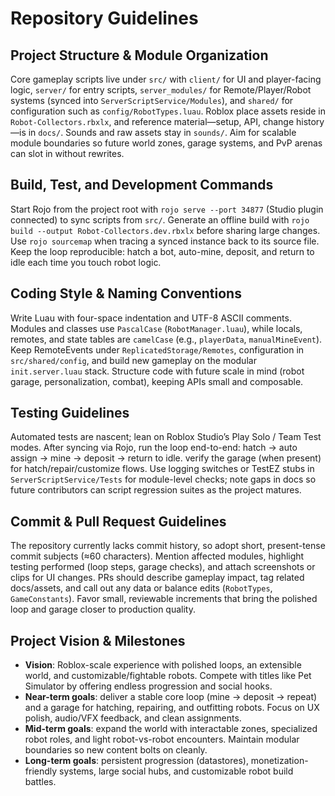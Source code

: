 # Repository Guidelines

## Project Structure & Module Organization
Core gameplay scripts live under `src/` with `client/` for UI and player-facing logic, `server/` for entry scripts, `server_modules/` for Remote/Player/Robot systems (synced into `ServerScriptService/Modules`), and `shared/` for configuration such as `config/RobotTypes.luau`. Roblox place assets reside in `Robot-Collectors.rbxlx`, and reference material—setup, API, change history—is in `docs/`. Sounds and raw assets stay in `sounds/`. Aim for scalable module boundaries so future world zones, garage systems, and PvP arenas can slot in without rewrites.

## Build, Test, and Development Commands
Start Rojo from the project root with `rojo serve --port 34877` (Studio plugin connected) to sync scripts from `src/`. Generate an offline build with `rojo build --output Robot-Collectors.dev.rbxlx` before sharing large changes. Use `rojo sourcemap` when tracing a synced instance back to its source file. Keep the loop reproducible: hatch a bot, auto-mine, deposit, and return to idle each time you touch robot logic.

## Coding Style & Naming Conventions
Write Luau with four-space indentation and UTF-8 ASCII comments. Modules and classes use `PascalCase` (`RobotManager.luau`), while locals, remotes, and state tables are `camelCase` (e.g., `playerData`, `manualMineEvent`). Keep RemoteEvents under `ReplicatedStorage/Remotes`, configuration in `src/shared/config`, and build new gameplay on the modular `init.server.luau` stack. Structure code with future scale in mind (robot garage, personalization, combat), keeping APIs small and composable.

## Testing Guidelines
Automated tests are nascent; lean on Roblox Studio’s Play Solo / Team Test modes. After syncing via Rojo, run the loop end-to-end: hatch → auto assign → mine → deposit → return to idle. verify the garage (when present) for hatch/repair/customize flows. Use logging switches or TestEZ stubs in `ServerScriptService/Tests` for module-level checks; note gaps in docs so future contributors can script regression suites as the project matures.

## Commit & Pull Request Guidelines
The repository currently lacks commit history, so adopt short, present-tense commit subjects (≈60 characters). Mention affected modules, highlight testing performed (loop steps, garage checks), and attach screenshots or clips for UI changes. PRs should describe gameplay impact, tag related docs/assets, and call out any data or balance edits (`RobotTypes`, `GameConstants`). Favor small, reviewable increments that bring the polished loop and garage closer to production quality.

## Project Vision & Milestones
- **Vision**: Roblox-scale experience with polished loops, an extensible world, and customizable/fightable robots. Compete with titles like Pet Simulator by offering endless progression and social hooks.
- **Near-term goals**: deliver a stable core loop (mine → deposit → repeat) and a garage for hatching, repairing, and outfitting robots. Focus on UX polish, audio/VFX feedback, and clean assignments.
- **Mid-term goals**: expand the world with interactable zones, specialized robot roles, and light robot-vs-robot encounters. Maintain modular boundaries so new content bolts on cleanly.
- **Long-term goals**: persistent progression (datastores), monetization-friendly systems, large social hubs, and customizable robot build battles.

